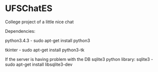 # UFSChatES
College project of a little nice chat 

Dependencies:

python3.4.3 - sudo apt-get install python3

tkinter - sudo apt-get install python3-tk

If the server is having problem with the DB sqlite3 python library:
sqlite3 - sudo apt-get install libsqlite3-dev
